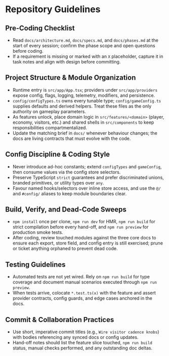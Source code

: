 # Repository Guidelines

## Pre-Coding Checklist
- Read `docs/architecture.md`, `docs/specs.md`, and `docs/phases.md` at the start of every session; confirm the phase scope and open questions before coding.
- If a requirement is missing or marked with an `X` placeholder, capture it in task notes and align with design before committing.

## Project Structure & Module Organization
- Runtime entry is `src/app/App.tsx`; providers under `src/app/providers` expose config, flags, logging, telemetry, modifiers, and persistence.
- `config/configTypes.ts` owns every tunable type; `config/gameConfig.ts` supplies defaults and derived helpers. Treat these files as the only authority on gameplay parameters.
- As features unlock, place domain logic in `src/features/<domain>` (player, economy, visitors, etc.) and shared shells in `src/components` to keep responsibilities compartmentalized.
- Update the matching brief in `docs/` whenever behaviour changes; the docs are living contracts that must evolve with the code.

## Config Discipline & Coding Style
- Never introduce ad-hoc constants; extend `configTypes` and `gameConfig`, then consume values via the config store selectors.
- Preserve TypeScript `strict` guarantees and prefer discriminated unions, branded primitives, or utility types over `any`.
- Favour named hooks/selectors over inline store access, and use the `@/` and `#config/` aliases to keep module boundaries clear.

## Build, Verify, and Dead-Code Sweeps
- `npm install` once per clone, `npm run dev` for HMR, `npm run build` for strict compilation before every hand-off, and `npm run preview` for production smoke tests.
- After coding, review touched modules against the three core docs to ensure each export, store field, and config entry is still exercised; prune or ticket anything orphaned to prevent dead code.

## Testing Guidelines
- Automated tests are not yet wired. Rely on `npm run build` for type coverage and document manual scenarios executed through `npm run preview`.
- When tests arrive, colocate `*.test.ts(x)` with the feature and assert provider contracts, config guards, and edge cases anchored in the docs.

## Commit & Collaboration Practices
- Use short, imperative commit titles (e.g., `Wire visitor cadence knobs`) with bodies referencing any synced docs or config updates.
- Hand-off notes should list the feature slice touched, `npm run build` status, manual checks performed, and any outstanding doc deltas.
